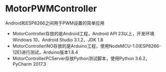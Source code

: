 # MotorPWMController
Android和ESP8266之间用于PWM设置的简单应用

* MotorController存放的是Android工程，Android API 23以上，开发环境Windows 10，Android Studio 3.1.2，JDK 1.8
* MotorControllerINO存放的是Arduino工程，使用NodeMCU-1.0(ESP8266-12E)进行测试，Arduino版本1.8.4
* MotorControllerPCServer存放Python测试脚本，使用Python 3.6.2，PyCharm 2017.3